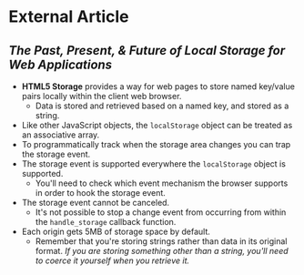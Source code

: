 # External Article
## _The Past, Present, & Future of Local Storage for Web Applications_
- **HTML5 Storage** provides a way for web pages to store named key/value pairs locally within the client web browser.
    - Data is stored and retrieved based on a named key, and stored as a string.
- Like other JavaScript objects, the `localStorage` object can be treated as an associative array.
- To programmatically track when the storage area changes you can trap the storage event.
- The storage event is supported everywhere the `localStorage` object is supported.
    - You'll need to check which event mechanism the browser supports in order to hook the storage event.
- The storage event cannot be canceled.
    - It's not possible to stop a change event from occurring from within the `handle_storage` callback function.
- Each origin gets 5MB of storage space by default.
    - Remember that you're storing strings rather than data in its original format.  _If you are storing something other than a string, you'll need to coerce it yourself when you retrieve it._
